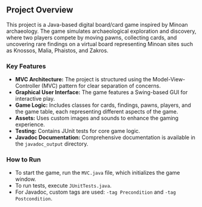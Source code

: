 ## Project Overview

This project is a Java-based digital board/card game inspired by Minoan archaeology. The game simulates archaeological exploration and discovery, where two players compete by moving pawns, collecting cards, and uncovering rare findings on a virtual board representing Minoan sites such as Knossos, Malia, Phaistos, and Zakros.

### Key Features

- **MVC Architecture:** The project is structured using the Model-View-Controller (MVC) pattern for clear separation of concerns.
- **Graphical User Interface:** The game features a Swing-based GUI for interactive play.
- **Game Logic:** Includes classes for cards, findings, pawns, players, and the game table, each representing different aspects of the game.
- **Assets:** Uses custom images and sounds to enhance the gaming experience.
- **Testing:** Contains JUnit tests for core game logic.
- **Javadoc Documentation:** Comprehensive documentation is available in the `javadoc_output` directory.

### How to Run

- To start the game, run the `MVC.java` file, which initializes the game window.
- To run tests, execute `JUnitTests.java`.
- For Javadoc, custom tags are used: `-tag Precondition` and `-tag Postcondition`.